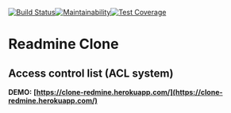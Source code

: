 [![Build Status](https://travis-ci.org/vkzhuk/project-lvl4-s315.svg?branch=master)](https://travis-ci.org/vkzhuk/project-lvl4-s315)[![Maintainability](https://api.codeclimate.com/v1/badges/9c48c626f6f3a4fd9959/maintainability)](https://codeclimate.com/github/vkzhuk/project-lvl4-s315/maintainability)[![Test Coverage](https://api.codeclimate.com/v1/badges/9c48c626f6f3a4fd9959/test_coverage)](https://codeclimate.com/github/vkzhuk/project-lvl4-s315/test_coverage)
# Readmine Clone
## Access control list (ACL system)
**DEMO:** **[https://clone-redmine.herokuapp.com/](https://clone-redmine.herokuapp.com/)**